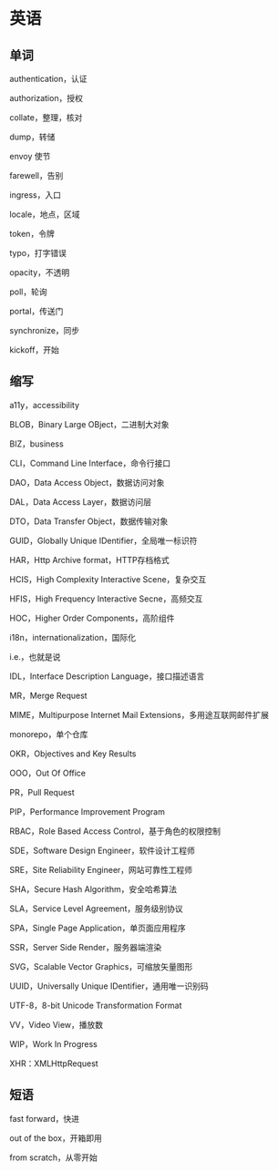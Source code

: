 # 英语

## 单词

authentication，认证

authorization，授权

collate，整理，核对

dump，转储

envoy 使节

farewell，告别

ingress，入口

locale，地点，区域

token，令牌

typo，打字错误

opacity，不透明

poll，轮询

portal，传送门

synchronize，同步

kickoff，开始

## 缩写

a11y，accessibility

BLOB，Binary Large OBject，二进制大对象

BIZ，business

CLI，Command Line Interface，命令行接口

DAO，Data Access Object，数据访问对象

DAL，Data Access Layer，数据访问层

DTO，Data Transfer Object，数据传输对象

GUID，Globally Unique IDentifier，全局唯一标识符

HAR，Http Archive format，HTTP存档格式

HCIS，High Complexity Interactive Scene，复杂交互

HFIS，High Frequency Interactive Secne，高频交互

HOC，Higher Order Components，高阶组件

i18n，internationalization，国际化

i.e.，也就是说

IDL，Interface Description Language，接口描述语言

MR，Merge Request

MIME，Multipurpose Internet Mail Extensions，多用途互联网邮件扩展

monorepo，单个仓库

OKR，Objectives and Key Results

OOO，Out Of Office

PR，Pull Request

PIP，Performance Improvement Program

RBAC，Role Based Access Control，基于角色的权限控制

SDE，Software Design Engineer，软件设计工程师

SRE，Site Reliability Engineer，网站可靠性工程师

SHA，Secure Hash Algorithm，安全哈希算法

SLA，Service Level Agreement，服务级别协议

SPA，Single Page Application，单页面应用程序

SSR，Server Side Render，服务器端渲染

SVG，Scalable Vector Graphics，可缩放矢量图形

UUID，Universally Unique IDentifier，通用唯一识别码

UTF-8，8-bit Unicode Transformation Format

VV，Video View，播放数

WIP，Work In Progress

XHR：XMLHttpRequest

## 短语

fast forward，快进

out of the box，开箱即用

from scratch，从零开始
